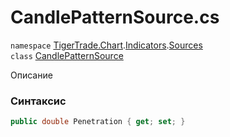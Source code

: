 
# CandlePatternSource.cs
`namespace` [TigerTrade.Chart](../../../TigerTrade.Chart.md).[Indicators](../../../TigerTrade.Chart/Indicators.md).[Sources](../../../TigerTrade.Chart/Indicators/Sources.md)  
    `class` [CandlePatternSource](../../CandlePatternSource.cs.md)

Описание

### Синтаксис
```csharp
public double Penetration { get; set; }
```
